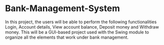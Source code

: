# Bank-Management-System
In this project, the users will be able to perform the following functionalities Login, Account details, View account balance, Deposit money and Withdraw money. This will be a GUI-based project used with the Swing module to organize all the elements that work under bank management.
